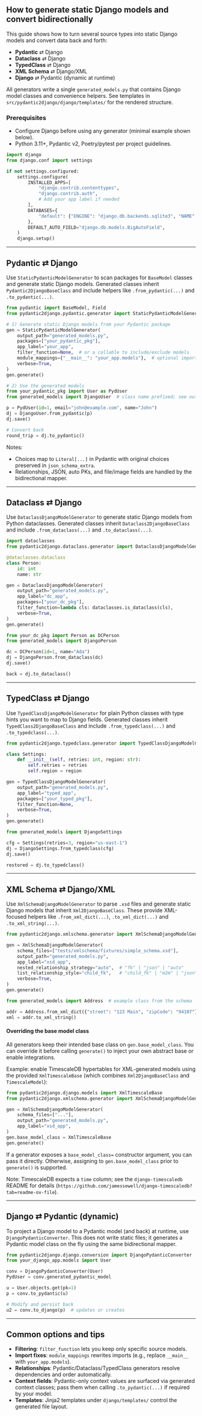 ## How to generate static Django models and convert bidirectionally

This guide shows how to turn several source types into static Django models and convert data back and forth:
- **Pydantic** ⇄ Django
- **Dataclass** ⇄ Django
- **TypedClass** ⇄ Django
- **XML Schema** ⇄ Django/XML
- **Django** ⇄ Pydantic (dynamic at runtime)

All generators write a single `generated_models.py` that contains Django model classes and convenience helpers. See templates in `src/pydantic2django/django/templates/` for the rendered structure.

### Prerequisites

- Configure Django before using any generator (minimal example shown below).
- Python 3.11+, Pydantic v2, Poetry/pytest per project guidelines.

```python
import django
from django.conf import settings

if not settings.configured:
    settings.configure(
        INSTALLED_APPS=[
            "django.contrib.contenttypes",
            "django.contrib.auth",
            # Add your app label if needed
        ],
        DATABASES={
            "default": {"ENGINE": "django.db.backends.sqlite3", "NAME": ":memory:"},
        },
        DEFAULT_AUTO_FIELD="django.db.models.BigAutoField",
    )
    django.setup()
```

---

## Pydantic ⇄ Django

Use `StaticPydanticModelGenerator` to scan packages for `BaseModel` classes and generate static Django models. Generated classes inherit `Pydantic2DjangoBaseClass` and include helpers like `.from_pydantic(...)` and `.to_pydantic(...)`.

```python
from pydantic import BaseModel, Field
from pydantic2django.pydantic.generator import StaticPydanticModelGenerator

# 1) Generate static Django models from your Pydantic package
gen = StaticPydanticModelGenerator(
    output_path="generated_models.py",
    packages=["your_pydantic_pkg"],
    app_label="your_app",
    filter_function=None,  # or a callable to include/exclude models
    module_mappings={"__main__": "your_app.models"},  # optional import fixups
    verbose=True,
)
gen.generate()

# 2) Use the generated models
from your_pydantic_pkg import User as PydUser
from generated_models import DjangoUser  # class name prefixed; see output

p = PydUser(id=1, email="john@example.com", name="John")
dj = DjangoUser.from_pydantic(p)
dj.save()

# Convert back
round_trip = dj.to_pydantic()
```

Notes:
- Choices map to `Literal[...]` in Pydantic with original choices preserved in `json_schema_extra`.
- Relationships, JSON, auto PKs, and file/image fields are handled by the bidirectional mapper.

---

## Dataclass ⇄ Django

Use `DataclassDjangoModelGenerator` to generate static Django models from Python dataclasses. Generated classes inherit `Dataclass2DjangoBaseClass` and include `.from_dataclass(...)` and `.to_dataclass(...)`.

```python
import dataclasses
from pydantic2django.dataclass.generator import DataclassDjangoModelGenerator

@dataclasses.dataclass
class Person:
    id: int
    name: str

gen = DataclassDjangoModelGenerator(
    output_path="generated_models.py",
    app_label="dc_app",
    packages=["your_dc_pkg"],
    filter_function=lambda cls: dataclasses.is_dataclass(cls),
    verbose=True,
)
gen.generate()

from your_dc_pkg import Person as DCPerson
from generated_models import DjangoPerson

dc = DCPerson(id=1, name="Ada")
dj = DjangoPerson.from_dataclass(dc)
dj.save()

back = dj.to_dataclass()
```

---

## TypedClass ⇄ Django

Use `TypedClassDjangoModelGenerator` for plain Python classes with type hints you want to map to Django fields. Generated classes inherit `TypedClass2DjangoBaseClass` and include `.from_typedclass(...)` and `.to_typedclass(...)`.

```python
from pydantic2django.typedclass.generator import TypedClassDjangoModelGenerator

class Settings:
    def __init__(self, retries: int, region: str):
        self.retries = retries
        self.region = region

gen = TypedClassDjangoModelGenerator(
    output_path="generated_models.py",
    app_label="typed_app",
    packages=["your_typed_pkg"],
    filter_function=None,
    verbose=True,
)
gen.generate()

from generated_models import DjangoSettings

cfg = Settings(retries=3, region="us-east-1")
dj = DjangoSettings.from_typedclass(cfg)
dj.save()

restored = dj.to_typedclass()
```

---

## XML Schema ⇄ Django/XML

Use `XmlSchemaDjangoModelGenerator` to parse `.xsd` files and generate static Django models that inherit `Xml2DjangoBaseClass`. These provide XML-focused helpers like `.from_xml_dict(...)`, `.to_xml_dict(...)` and `.to_xml_string(...)`.

```python
from pydantic2django.xmlschema.generator import XmlSchemaDjangoModelGenerator

gen = XmlSchemaDjangoModelGenerator(
    schema_files=["tests/xmlschema/fixtures/simple_schema.xsd"],
    output_path="generated_models.py",
    app_label="xsd_app",
    nested_relationship_strategy="auto",  # "fk" | "json" | "auto"
    list_relationship_style="child_fk",   # "child_fk" | "m2m" | "json"
    verbose=True,
)
gen.generate()

from generated_models import Address  # example class from the schema

addr = Address.from_xml_dict({"street": "123 Main", "zipCode": "94107"})
xml = addr.to_xml_string()
```

#### Overriding the base model class

All generators keep their intended base class on `gen.base_model_class`. You can override it before calling `generate()` to inject your own abstract base or enable integrations.

Example: enable TimescaleDB hypertables for XML-generated models using the provided `XmlTimescaleBase` (which combines `Xml2DjangoBaseClass` and `TimescaleModel`):

```python
from pydantic2django.django.models import XmlTimescaleBase
from pydantic2django.xmlschema.generator import XmlSchemaDjangoModelGenerator

gen = XmlSchemaDjangoModelGenerator(
    schema_files=["..."],
    output_path="generated_models.py",
    app_label="xsd_app",
)
gen.base_model_class = XmlTimescaleBase
gen.generate()
```

If a generator exposes a `base_model_class=` constructor argument, you can pass it directly. Otherwise, assigning to `gen.base_model_class` prior to `generate()` is supported.

Note: TimescaleDB expects a `time` column; see the `django-timescaledb` README for details (`https://github.com/jamessewell/django-timescaledb?tab=readme-ov-file`).

---

## Django ⇄ Pydantic (dynamic)

To project a Django model to a Pydantic model (and back) at runtime, use `DjangoPydanticConverter`. This does not write static files; it generates a Pydantic model class on the fly using the same bidirectional mapper.

```python
from pydantic2django.django.conversion import DjangoPydanticConverter
from your_django_app.models import User

conv = DjangoPydanticConverter(User)
PydUser = conv.generated_pydantic_model

u = User.objects.get(pk=1)
p = conv.to_pydantic(u)

# Modify and persist back
u2 = conv.to_django(p)  # updates or creates
```

---

## Common options and tips

- **Filtering**: `filter_function` lets you keep only specific source models.
- **Import fixes**: `module_mappings` rewrites imports (e.g., replace `__main__` with `your_app.models`).
- **Relationships**: Pydantic/Dataclass/TypedClass generators resolve dependencies and order automatically.
- **Context fields**: Pydantic-only context values are surfaced via generated context classes; pass them when calling `.to_pydantic(...)` if required by your model.
- **Templates**: Jinja2 templates under `django/templates/` control the generated file layout.
